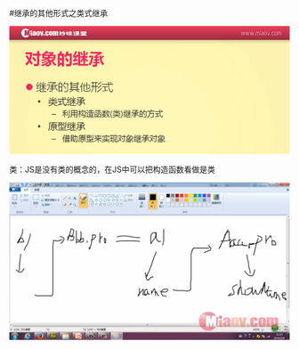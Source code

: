 #继承的其他形式之类式继承

![](image/screenshot_1495466219598.png)

类：JS是没有类的概念的，在JS中可以把构造函数看做是类

![](image/screenshot_1495467321503.png)